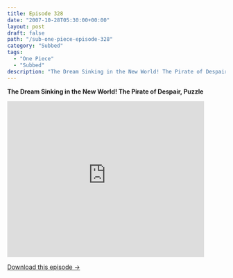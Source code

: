 ```yaml
---
title: Episode 328
date: "2007-10-28T05:30:00+00:00"
layout: post
draft: false
path: "/sub-one-piece-episode-328"
category: "Subbed"
tags:
  - "One Piece"
  - "Subbed"
description: "The Dream Sinking in the New World! The Pirate of Despair, Puzzle"
---
```


**The Dream Sinking in the New World! The Pirate of Despair, Puzzle**

<iframe width="640" height="360" src="https://www.rapidvideo.com/e/FXREMA0ANV" frameborder="0" marginwidth=0 marginheight=0 scrolling=no allowfullscreen style="max-width:90%;"></iframe>

<a href="http://ouo.io/qs/eCodkFEQ?s=https://www.rapidvideo.com/d/FXREMA0ANV" class="styled_a">Download this episode →</a>

